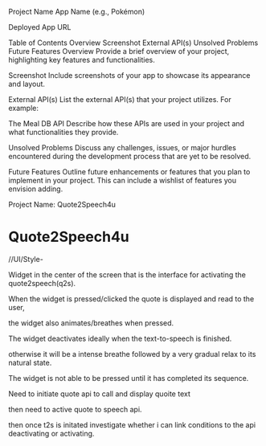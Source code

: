 Project Name
App Name (e.g., Pokémon)

Deployed App URL

Table of Contents
Overview
Screenshot
External API(s)
Unsolved Problems
Future Features
Overview
Provide a brief overview of your project, highlighting key features and functionalities.

Screenshot
Include screenshots of your app to showcase its appearance and layout.

External API(s)
List the external API(s) that your project utilizes. For example:

The Meal DB API
Describe how these APIs are used in your project and what functionalities they provide.

Unsolved Problems
Discuss any challenges, issues, or major hurdles encountered during the development process that are yet to be resolved.

Future Features
Outline future enhancements or features that you plan to implement in your project. This can include a wishlist of features you envision adding.

Project Name: Quote2Speech4u

# Quote2Speech4u

//UI/Style-

Widget in the center of the screen that is the interface for activating the quote2speech(q2s).

When the widget is pressed/clicked the quote is displayed and read to the user,

the widget also animates/breathes when pressed.

The widget deactivates ideally when the text-to-speech is finished.

otherwise it will be a intense breathe followed by a very gradual relax to its natural state.

The widget is not able to be pressed until it has completed its sequence.

Need to initiate quote api to call and display quoite text

then need to active quote to speech api.

then once t2s is initated investigate whether i can link conditions to the api deactivating or activating.
